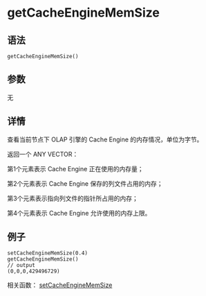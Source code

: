 # getCacheEngineMemSize

## 语法

`getCacheEngineMemSize()`

## 参数

无

## 详情

查看当前节点下 OLAP 引擎的 Cache Engine 的内存情况，单位为字节。

返回一个 ANY VECTOR：

第1个元素表示 Cache Engine 正在使用的内存量；

第2个元素表示 Cache Engine 保存的列文件占用的内存；

第3个元素表示指向列文件的指针所占用的内存；

第4个元素表示 Cache Engine 允许使用的内存上限。

## 例子

```
setCacheEngineMemSize(0.4)
getCacheEngineMemSize()
// output
(0,0,0,429496729)
```

相关函数： [setCacheEngineMemSize](../s/setCacheEngineMemSize.md)

